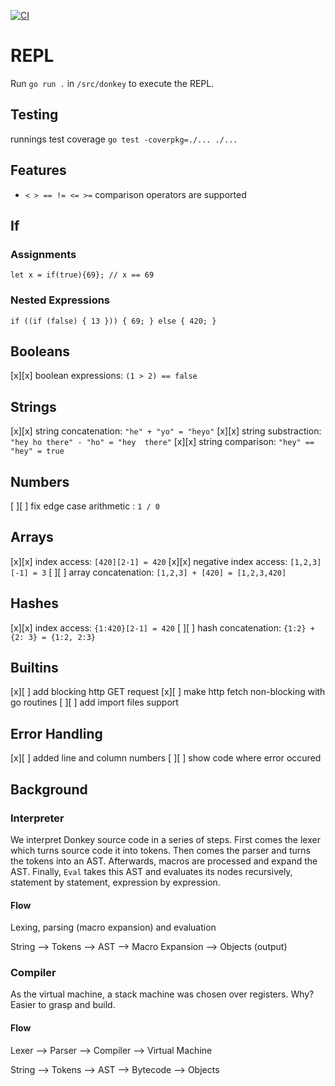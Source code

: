 [![CI](https://github.com/drdreo/donkey-script/actions/workflows/go.yml/badge.svg)](https://github.com/drdreo/donkey-script/actions/workflows/go.yml)

# REPL
Run `go run .` in `/src/donkey` to execute the REPL.

## Testing
runnings test coverage
`go test -coverpkg=./... ./...`


## Features

 - `< > == != <= >=` comparison operators are supported

## If

### Assignments
`let x = if(true){69}; // x == 69`

### Nested Expressions
`if ((if (false) { 13 })) {
    69;
} else {
    420;
}`

## Booleans

[x][x] boolean expressions: `(1 > 2) == false`

## Strings

[x][x] string concatenation:   `"he" + "yo" = "heyo"`
[x][x] string substraction:    `"hey ho there" - "ho" = "hey  there"`
[x][x] string comparison:      `"hey" == "hey" = true`

## Numbers

[ ][ ] fix edge case arithmetic : `1 / 0`

## Arrays

[x][x] index access:           `[420][2-1] = 420`
[x][x] negative index access:  `[1,2,3][-1] = 3`
[ ][ ] array concatenation:    `[1,2,3] + [420] = [1,2,3,420]`

## Hashes

[x][x] index access:           `{1:420}[2-1] = 420`
[ ][ ] hash concatenation:     `{1:2} + {2: 3} = {1:2, 2:3}`

## Builtins
[x][ ] add blocking http GET request
[x][ ] make http fetch non-blocking with go routines
[ ][ ] add import files support

## Error Handling

[x][ ] added line and column numbers
[ ][ ] show code where error occured


## Background

### Interpreter
We interpret Donkey source code in a series of steps.
First comes the lexer which turns source code it into tokens.
Then comes the parser and turns the tokens into an AST.
Afterwards, macros are processed and expand the AST.
Finally, `Eval` takes this AST and evaluates its nodes recursively, statement by statement, expression by expression.

#### Flow
Lexing, parsing (macro expansion) and evaluation

String --> Tokens --> AST --> Macro Expansion  --> Objects (output)

### Compiler
As the virtual machine, a stack machine was chosen over registers.
Why? Easier to grasp and build.

#### Flow
Lexer --> Parser --> Compiler --> Virtual Machine

String --> Tokens --> AST --> Bytecode --> Objects
